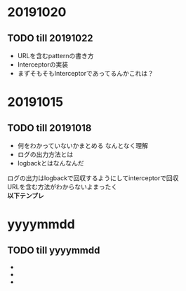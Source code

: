 # 20191020
## TODO till 20191022
- URLを含むpatternの書き方
- Interceptorの実装
- まずそもそもInterceptorであってるんかこれは？

# 20191015
## TODO till 20191018
- 何をわかっていないかまとめる  なんとなく理解
- ログの出力方法とは
- logbackとはなんなんだ
  
ログの出力はlogbackで回収するようにしてinterceptorで回収  
URLを含む方法がわからないよまったく  
**以下テンプレ**
# yyyymmdd
## TODO till yyyymmdd
- 
- 
- 
